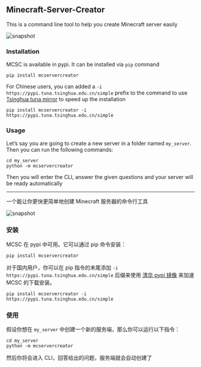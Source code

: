 ## Minecraft-Server-Creator

This is a command line tool to help you create Minecraft server easily

![snapshot](snapshot.png)

### Installation

MCSC is available in pypi. It can be installed via `pip` command

```shell
pip install mcservercreator
```
For Chinese users, you can added a `-i https://pypi.tuna.tsinghua.edu.cn/simple` prefix to the command to use [Tsinghua tuna mirror](https://mirrors.tuna.tsinghua.edu.cn/help/pypi/) to speed up the installation

```shell
pip install mcservercreator -i https://pypi.tuna.tsinghua.edu.cn/simple
```

### Usage

Let’s say you are going to create a new server in a folder named `my_server`. Then you can run the following commands:

```shell
cd my_server
python -m mcservercreator
```

Then you will enter the CLI, answer the given questions and your server will be ready automatically

---

一个能让你更快更简单地创建 Minecraft 服务器的命令行工具

![snapshot](snapshot.png)

### 安装

MCSC 在 pypi 中可用。它可以通过 pip 命令安装：

```shell
pip install mcservercreator
```

对于国内用户，你可以在 pip 指令的末尾添加 `-i https://pypi.tuna.tsinghua.edu.cn/simple` 后缀来使用 [清华 pypi 镜像](https://mirrors.tuna.tsinghua.edu.cn/help/pypi/) 来加速 MCSC 的下载安装。

```shell
pip install mcservercreator -i https://pypi.tuna.tsinghua.edu.cn/simple
```

### 使用

假设你想在 `my_server` 中创建一个新的服务端，那么你可以运行以下指令：

```shell
cd my_server
python -m mcservercreator
```

然后你将会进入 CLI，回答给出的问题，服务端就会自动创建了